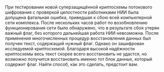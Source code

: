 При тестировании новой суперзащищённой криптосхемы потокового шифрования с проверкой целостности работниками НИИ была допущена фатальная ошибка, приведшая к сбою всей компьютерной сети комплекса. После нескольких часов работ по возобновлению функционирования сети было обнаружено, что в результате сбоя утерян важный флаг, без которого дальнейшая работа НИИ невозможна.
После применения многочисленных процедур восстановления данных был получен текст, содержащий нужный флаг. Однако он зашифрован исследуемой криптосхемой. Благодаря высокой надёжности криптосхемы весь текст скорее всего восстановить не удастся, но возможно получится восстановить именно тот блок данных, который содержит флаг. Найти способ, как это сделать, предстоит вам.
